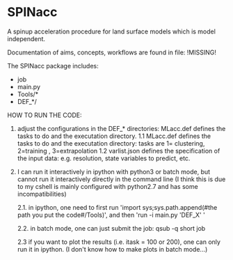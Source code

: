 # SPINacc
A spinup acceleration procedure for land surface models which is model independent.

Documentation of aims, concepts, workflows are found in file: !MISSING!


The SPINacc package includes:
* job
* main.py
* Tools/*
* DEF_*/


HOW TO RUN THE CODE:
1. adjust the configurations in the DEF_* directories: MLacc.def defines the tasks to do and the executation directory.
1.1 MLacc.def defines the tasks to do and the executation directory: tasks are 1= clustering, 2=training , 3=extrapolation 
1.2 varlist.json defines the specification of the input data: e.g. resolution, state variables to predict, etc.


2. I can run it interactively in ipython with python3 or batch mode, but cannot run it interactively directly in the command line (I think this is due to my cshell is mainly configured with python2.7 and has some incompatibilities)

    2.1. in ipython, one need to first run 'import sys;sys.path.append(#the path you put the code#/Tools)', and then 'run -i main.py 'DEF_X' '

    2.2. in batch mode, one can just submit the job: qsub -q short job

    2.3 if you want to plot the results (i.e. itask = 100 or 200), one can only run it in ipython. (I don't know how to make plots in batch mode...)

